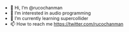 - 👋 Hi, I’m @rucochanman
- 👀 I’m interested in audio programming
- 🌱 I’m currently learning supercollider
- 📫 How to reach me https://twitter.com/rucochanman

<!---
rucochanman/rucochanman is a ✨ special ✨ repository because its `README.md` (this file) appears on your GitHub profile.
You can click the Preview link to take a look at your changes.
--->
